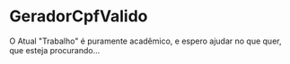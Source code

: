 # GeradorCpfValido

O Atual "Trabalho" é puramente acadêmico, e espero ajudar no que quer, que esteja procurando...
